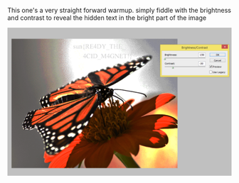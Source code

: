 This one's a very straight forward warmup.  simply fiddle with the brightness and contrast to reveal the hidden text in the bright part of the image

![Image of bright adjustment](https://github.com/mercluke/sunshine2016/blob/master/butterfly/butterfly_p1.png)